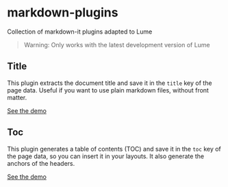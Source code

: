 # markdown-plugins

Collection of markdown-it plugins adapted to Lume

> Warning: Only works with the latest development version of Lume

## Title

This plugin extracts the document title and save it in the `title` key of the
page data. Useful if you want to use plain markdown files, without front matter.

[See the demo](title/demo/)

## Toc

This plugin generates a table of contents (TOC) and save it in the `toc` key of
the page data, so you can insert it in your layouts. It also generate the
anchors of the headers.

[See the demo](toc/demo/)
